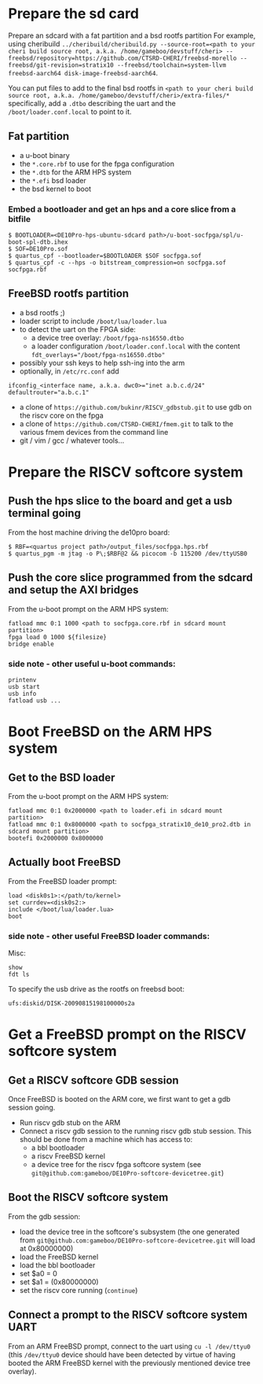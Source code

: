 # Prepare the sd card

Prepare an sdcard with a fat partition and a bsd rootfs partition
For example, using cheribuild
`../cheribuild/cheribuild.py --source-root=<path to your cheri build source root, a.k.a. /home/gameboo/devstuff/cheri> --freebsd/repository=https://github.com/CTSRD-CHERI/freebsd-morello --freebsd/git-revision=stratix10 --freebsd/toolchain=system-llvm freebsd-aarch64 disk-image-freebsd-aarch64`.

You can put files to add to the final bsd rootfs in `<path to your cheri build source root, a.k.a. /home/gameboo/devstuff/cheri>/extra-files/*`
specifically, add a `.dtbo` describing the uart and the `/boot/loader.conf.local` to
point to it.

## Fat partition

- a u-boot binary
- the `*.core.rbf` to use for the fpga configuration
- the `*.dtb` for the ARM HPS system
- the `*.efi` bsd loader
- the bsd kernel to boot

### Embed a bootloader and get an hps and a core slice from a bitfile
```
$ BOOTLOADER=<DE10Pro-hps-ubuntu-sdcard path>/u-boot-socfpga/spl/u-boot-spl-dtb.ihex
$ SOF=DE10Pro.sof
$ quartus_cpf --bootloader=$BOOTLOADER $SOF socfpga.sof
$ quartus_cpf -c --hps -o bitstream_compression=on socfpga.sof socfpga.rbf
```

## FreeBSD rootfs partition

- a bsd rootfs ;)
- loader script to include `/boot/lua/loader.lua`
- to detect the uart on the FPGA side:
  * a device tree overlay: `/boot/fpga-ns16550.dtbo`
  * a loader configuration `/boot/loader.conf.local` with the content
    `fdt_overlays="/boot/fpga-ns16550.dtbo"`
- possibly your ssh keys to help ssh-ing into the arm
- optionally, in `/etc/rc.conf` add
```
ifconfig_<interface name, a.k.a. dwc0>="inet a.b.c.d/24"
defaultrouter="a.b.c.1"
```
- a clone of `https://github.com/bukinr/RISCV_gdbstub.git` to use gdb on the
  riscv core on the fpga
- a clone of `https://github.com/CTSRD-CHERI/fmem.git` to talk to the various
  fmem devices from the command line
- git / vim / gcc / whatever tools...

# Prepare the RISCV softcore system

## Push the hps slice to the board and get a usb terminal going
From the host machine driving the de10pro board:
```
$ RBF=<quartus project path>/output_files/socfpga.hps.rbf
$ quartus_pgm -m jtag -o P\;$RBF@2 && picocom -b 115200 /dev/ttyUSB0
```

## Push the core slice programmed from the sdcard and setup the AXI bridges
From the u-boot prompt on the ARM HPS system:
```
fatload mmc 0:1 1000 <path to socfpga.core.rbf in sdcard mount partition>
fpga load 0 1000 ${filesize}
bridge enable
```

### side note - other useful u-boot commands:
```
printenv
usb start
usb info
fatload usb ...
```
# Boot FreeBSD on the ARM HPS system

## Get to the BSD loader

From the u-boot prompt on the ARM HPS system:
```
fatload mmc 0:1 0x2000000 <path to loader.efi in sdcard mount partition>
fatload mmc 0:1 0x8000000 <path to socfpga_stratix10_de10_pro2.dtb in sdcard mount partition>
bootefi 0x2000000 0x8000000
```

## Actually boot FreeBSD

From the FreeBSD loader prompt:
```
load <disk0s1>:</path/to/kernel>
set currdev=<disk0s2:>
include </boot/lua/loader.lua>
boot
```

### side note - other useful FreeBSD loader commands:
Misc:
```
show
fdt ls
```

To specify the usb drive as the rootfs on freebsd boot:
```
ufs:diskid/DISK-20090815198100000s2a
```

# Get a FreeBSD prompt on the RISCV softcore system

## Get a RISCV softcore GDB session

Once FreeBSD is booted on the ARM core, we first want to get a gdb session going.
- Run riscv gdb stub on the ARM
- Connect a riscv gdb session to the running riscv gdb stub session. This should be done from a machine which has access to:
  * a bbl bootloader
  * a riscv FreeBSD kernel
  * a device tree for the riscv fpga softcore system (see `git@github.com:gameboo/DE10Pro-softcore-devicetree.git`)

## Boot the RISCV softcore system

From the gdb session:
- load the device tree in the softcore's subsystem (the one generated from `git@github.com:gameboo/DE10Pro-softcore-devicetree.git` will load at 0x80000000)
- load the FreeBSD kernel
- load the bbl bootloader
- set $a0 = 0
- set $a1 = <device tree load address> (0x80000000)
- set the riscv core running (`continue`)

## Connect a prompt to the RISCV softcore system UART
 
From an ARM FreeBSD prompt, connect to the uart using `cu -l /dev/ttyu0` (this `/dev/ttyu0` device should have been detected by virtue of having booted the ARM FreeBSD kernel with the previously mentioned device tree overlay).
